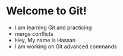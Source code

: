 
#  Welcome to Git!
- I am learning Git and practicing
- merge conflicts
- Hey, My name is Hassan
- I am working on Git advanced commands
